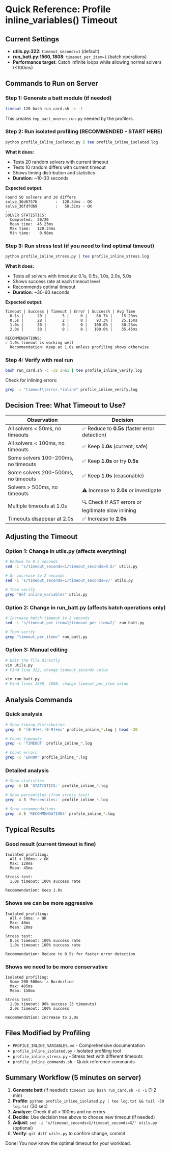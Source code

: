 # Quick Reference: Profile inline_variables() Timeout

## Current Settings
- **utils.py:322**: `timeout_seconds=1` (default)
- **run_batt.py:1560, 1808**: `timeout_per_item=1` (batch operations)
- **Performance target**: Catch infinite loops while allowing normal solvers (<100ms)

## Commands to Run on Server

### Step 1: Generate a batt module (if needed)
```bash
timeout 120 bash run_card.sh -c -1
```
This creates `tmp_batt_onerun_run.py` needed by the profilers.

### Step 2: Run isolated profiling (RECOMMENDED - START HERE)
```bash
python profile_inline_isolated.py | tee profile_inline_isolated.log
```

**What it does:**
- Tests 20 random solvers with current timeout
- Tests 10 random differs with current timeout
- Shows timing distribution and statistics
- **Duration**: ~10-30 seconds

**Expected output:**
```
Found 50 solvers and 20 differs
solve_36d67576        :  120.34ms - OK
solve_36fdfd69        :   58.31ms - OK
...
SOLVER STATISTICS:
  Completed:  20/20
  Mean time:  45.23ms
  Max time:   120.34ms
  Min time:    0.98ms
```

### Step 3: Run stress test (if you need to find optimal timeout)
```bash
python profile_inline_stress.py | tee profile_inline_stress.log
```

**What it does:**
- Tests all solvers with timeouts: 0.1s, 0.5s, 1.0s, 2.0s, 5.0s
- Shows success rate at each timeout level
- Recommends optimal timeout
- **Duration**: ~30-60 seconds

**Expected output:**
```
Timeout | Success | Timeout | Error | Success% | Avg Time
  0.1s |      20 |       5 |     0 |    66.7% |    15.23ms
  0.5s |      28 |       2 |     0 |    93.3% |    25.15ms
  1.0s |      30 |       0 |     0 |   100.0% |    30.23ms
  2.0s |      30 |       0 |     0 |   100.0% |    35.45ms

RECOMMENDATIONS:
✓ 1.0s timeout is working well
  Recommendation: Keep at 1.0s unless profiling shows otherwise
```

### Step 4: Verify with real run
```bash
bash run_card.sh -c -32 2>&1 | tee profile_inline_verify.log
```

Check for inlining errors:
```bash
grep -i "timeout\|error.*inline" profile_inline_verify.log
```

## Decision Tree: What Timeout to Use?

| Observation | Decision |
|-------------|----------|
| All solvers < 50ms, no timeouts | ✅ Reduce to **0.5s** (faster error detection) |
| All solvers < 100ms, no timeouts | ✅ Keep **1.0s** (current, safe) |
| Some solvers 100-200ms, no timeouts | ✅ Keep **1.0s** or try **0.5s** |
| Some solvers 200-500ms, no timeouts | ✅ Keep **1.0s** (reasonable) |
| Solvers > 500ms, no timeouts | ⚠️ Increase to **2.0s** or investigate |
| Multiple timeouts at 1.0s | 🔍 Check if AST errors or legitimate slow inlining |
| Timeouts disappear at 2.0s | ✅ Increase to **2.0s** |

## Adjusting the Timeout

### Option 1: Change in utils.py (affects everything)
```bash
# Reduce to 0.5 seconds
sed -i 's/timeout_seconds=1/timeout_seconds=0.5/' utils.py

# Or increase to 2 seconds
sed -i 's/timeout_seconds=1/timeout_seconds=2/' utils.py

# Then verify
grep "def inline_variables" utils.py
```

### Option 2: Change in run_batt.py (affects batch operations only)
```bash
# Increase batch timeout to 2 seconds
sed -i 's/timeout_per_item=1/timeout_per_item=2/' run_batt.py

# Then verify
grep "timeout_per_item=" run_batt.py
```

### Option 3: Manual editing
```bash
# Edit the file directly
vim utils.py
# Find line 322, change timeout_seconds value

vim run_batt.py
# Find lines 1560, 1808, change timeout_per_item value
```

## Analysis Commands

### Quick analysis
```bash
# Show timing distribution
grep -E '[0-9]+\.[0-9]+ms' profile_inline_*.log | head -20

# Count timeouts
grep -c 'TIMEOUT' profile_inline_*.log

# Count errors
grep -c 'ERROR' profile_inline_*.log
```

### Detailed analysis
```bash
# Show statistics
grep -A 10 'STATISTICS:' profile_inline_*.log

# Show percentiles (from stress test)
grep -A 3 'Percentiles:' profile_inline_*.log

# Show recommendations
grep -A 5 'RECOMMENDATIONS' profile_inline_*.log
```

## Typical Results

### Good result (current timeout is fine)
```
Isolated profiling:
  All < 100ms: ✓ OK
  Max: 120ms
  Mean: 45ms
  
Stress test:
  1.0s timeout: 100% success rate
  
Recommendation: Keep 1.0s
```

### Shows we can be more aggressive
```
Isolated profiling:
  All < 50ms: ✓ OK
  Max: 48ms
  Mean: 20ms
  
Stress test:
  0.5s timeout: 100% success rate
  1.0s timeout: 100% success rate
  
Recommendation: Reduce to 0.5s for faster error detection
```

### Shows we need to be more conservative
```
Isolated profiling:
  Some 200-500ms: ⚠️ Borderline
  Max: 485ms
  Mean: 150ms
  
Stress test:
  1.0s timeout: 90% success (3 timeouts)
  2.0s timeout: 100% success
  
Recommendation: Increase to 2.0s
```

## Files Modified by Profiling

- `PROFILE_INLINE_VARIABLES.md` - Comprehensive documentation
- `profile_inline_isolated.py` - Isolated profiling tool
- `profile_inline_stress.py` - Stress test with different timeouts
- `profile_inline_commands.sh` - Quick reference commands

## Summary Workflow (5 minutes on server)

1. **Generate batt** (if needed): `timeout 120 bash run_card.sh -c -1` (1-2 min)
2. **Profile**: `python profile_inline_isolated.py | tee log.txt && tail -50 log.txt` (30 sec)
3. **Analyze**: Check if all < 100ms and no errors
4. **Decide**: Use decision tree above to choose new timeout (if needed)
5. **Adjust**: `sed -i 's/timeout_seconds=1/timeout_seconds=X/' utils.py` (optional)
6. **Verify**: `git diff utils.py` to confirm change, commit

Done! You now know the optimal timeout for your workload.
